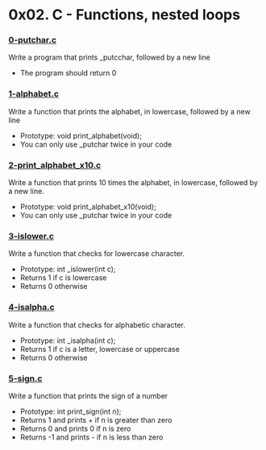 # 0x02. C - Functions, nested loops

### [0-putchar.c](https://github.com/MrGiddy/alx-low_level_programming/blob/main/0x02-functions_nested_loops/0-putchar.c)
Write a program that prints \_putcchar, followed by a new line
* The program should return 0

### [1-alphabet.c](https://github.com/MrGiddy/alx-low_level_programming/blob/main/0x02-functions_nested_loops/1-alphabet.c)
Write a function that prints the alphabet, in lowercase, followed by a new line
* Prototype: void print_alphabet(void);
* You can only use \_putchar twice in your code

### [2-print_alphabet_x10.c](https://github.com/MrGiddy/alx-low_level_programming/blob/main/0x02-functions_nested_loops/2-print_alphabet_x10.c)
Write a function that prints 10 times the alphabet, in lowercase, followed by a new line.
* Prototype: void print_alphabet_x10(void);
* You can only use \_putchar twice in your code

### [3-islower.c](https://github.com/MrGiddy/alx-low_level_programming/blob/main/0x02-functions_nested_loops/3-islower.c)
Write a function that checks for lowercase character.
* Prototype: int \_islower(int c);
* Returns 1 if c is lowercase
* Returns 0 otherwise

### [4-isalpha.c](https://github.com/MrGiddy/alx-low_level_programming/blob/main/0x02-functions_nested_loops/0-putchar.c)
Write a function that checks for alphabetic character.
* Prototype: int \_isalpha(int c);
* Returns 1 if c is a letter, lowercase or uppercase
* Returns 0 otherwise

### [5-sign.c](https://github.com/MrGiddy/alx-low_level_programming/blob/main/0x02-functions_nested_loops/5-sign.c)
Write a function that prints the sign of a number
* Prototype: int print_sign(int n);
* Returns 1 and prints + if n is greater than zero
* Returns 0 and prints 0 if n is zero
* Returns -1 and prints - if n is less than zero
